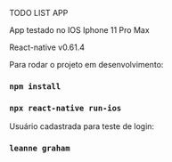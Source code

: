 TODO LIST APP

App testado no IOS Iphone 11 Pro Max

React-native v0.61.4

Para rodar o projeto em desenvolvimento:

### `npm install`

### `npx react-native run-ios`

Usuário cadastrada para teste de login:

### `leanne graham`